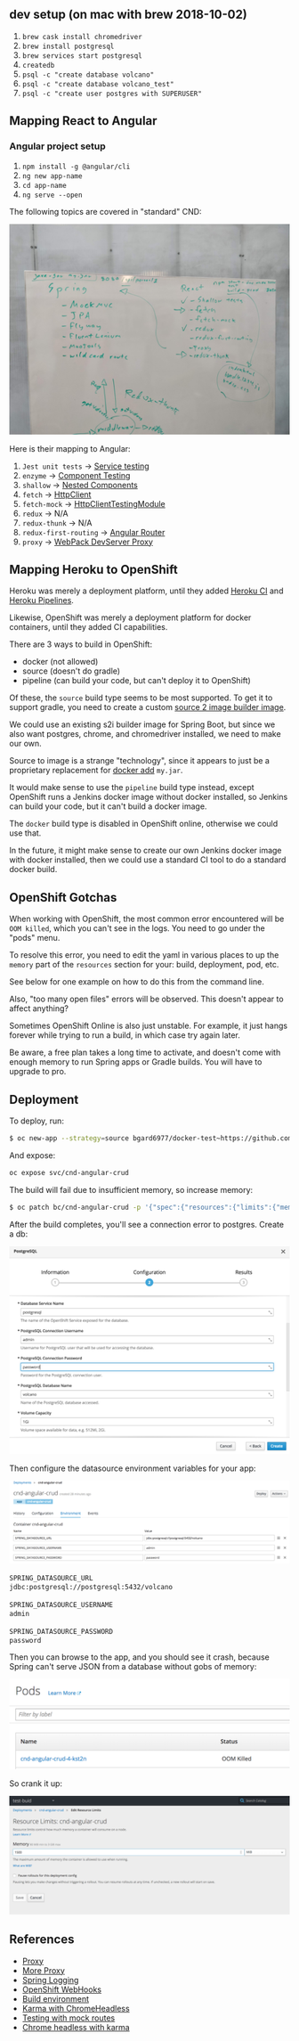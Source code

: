 
## dev setup (on mac with brew 2018-10-02)

1. `brew cask install chromedriver`
1. `brew install postgresql`
1. `brew services start postgresql`
1. `createdb`
1. `psql -c "create database volcano"`
1. `psql -c "create database volcano_test"`
1. `psql -c "create user postgres with SUPERUSER"`

## Mapping React to Angular

### Angular project setup

1. `npm install -g @angular/cli`
1. `ng new app-name`
1. `cd app-name`
1. `ng serve --open`

The following topics are covered in "standard" CND:

![topics](img/topics.jpg)

Here is their mapping to Angular:

1. `Jest unit tests` -> [Service testing](https://angular.io/guide/testing#service-tests)
1. `enzyme` -> [Component Testing](https://angular.io/guide/testing#component-dom-testing) 
1. `shallow` -> [Nested Components](https://angular.io/guide/testing#nested-component-testshttps://angular.io/guide/testing#nested-component-tests)
1. `fetch` -> [HttpClient](https://angular.io/guide/http#httpclient)
1. `fetch-mock` -> [HttpClientTestingModule](http://www.syntaxsuccess.com/viewarticle/mocking-http-request-with-httpclient-in-angular)
1. `redux` -> N/A
1. `redux-thunk` -> N/A
1. `redux-first-routing` -> [Angular Router](https://angular.io/guide/router)
1. `proxy` -> [WebPack DevServer Proxy](https://juristr.com/blog/2016/11/configure-proxy-api-angular-cli/)

## Mapping Heroku to OpenShift

Heroku was merely a deployment platform, until they added [Heroku CI](https://devcenter.heroku.com/articles/heroku-ci) and [Heroku Pipelines](https://devcenter.heroku.com/articles/pipelines).

Likewise, OpenShift was merely a deployment platform for docker containers, until they added CI capabilities.

There are 3 ways to build in OpenShift:

- docker (not allowed)
- source (doesn't do gradle)
- pipeline (can build your code, but can't deploy it to OpenShift)

Of these, the `source` build type seems to be most supported. To get it to support gradle, you need to create a custom [source 2 image builder image](https://blog.openshift.com/create-s2i-builder-image/).

We could use an existing s2i builder image for Spring Boot, but since we also want postgres, chrome, and chromedriver installed, we need to make our own.

Source to image is a strange "technology", since it appears to just be a proprietary replacement for [docker add](https://docs.docker.com/engine/reference/builder/#add) `my.jar`.

It would make sense to use the `pipeline` build type instead, except OpenShift runs a Jenkins docker image without docker installed, so Jenkins can build your code, but it can't build a docker image.

The `docker` build type is disabled in OpenShift online, otherwise we could use that.

In the future, it might make sense to create our own Jenkins docker image with docker installed, then we could use a standard CI tool to do a standard docker build.

## OpenShift Gotchas

When working with OpenShift, the most common error encountered will be `OOM killed`, which you can't see in the logs. You need to go under the "pods" menu.

To resolve this error, you need to edit the yaml in various places to up the `memory` part of the `resources` section for your: build, deployment, pod, etc.

See below for one example on how to do this from the command line.

Also, "too many open files" errors will be observed. This doesn't appear to affect anything?

Sometimes OpenShift Online is also just unstable. For example, it just hangs forever while trying to run a build, in which case try again later.

Be aware, a free plan takes a long time to activate, and doesn't come with enough memory to run Spring apps or Gradle builds. You will have to upgrade to pro.

## Deployment

To deploy, run:

```sh
$ oc new-app --strategy=source bgard6977/docker-test~https://github.com/gSchool/cnd-angular-crud
```

And expose:

```sh
oc expose svc/cnd-angular-crud
```

The build will fail due to insufficient memory, so increase memory:

```sh
$ oc patch bc/cnd-angular-crud -p '{"spec":{"resources":{"limits":{"memory":"1500Mi"}}}}'
```

After the build completes, you'll see a connection error to postgres. Create a db:

![create db](img/create_db.png)

Then configure the datasource environment variables for your app:

![datasource](img/datasource.png)

```
SPRING_DATASOURCE_URL
jdbc:postgresql://postgresql:5432/volcano

SPRING_DATASOURCE_USERNAME
admin

SPRING_DATASOURCE_PASSWORD
password
```

Then you can browse to the app, and you should see it crash, because Spring can't serve JSON from a database without gobs of memory:

![oom](img/oom.png)

So crank it up:

![mem](img/resource_limits.png)

## References

- [Proxy](https://juristr.com/blog/2016/11/configure-proxy-api-angular-cli/)
- [More Proxy](https://github.com/angular/angular-cli/blob/master/docs/documentation/stories/proxy.md)
- [Spring Logging](https://www.javadevjournal.com/spring/log-incoming-requests-spring/)
- [OpenShift WebHooks](https://docs.openshift.com/container-platform/3.5/dev_guide/builds/triggering_builds.html)
- [Build environment](https://github.com/bgard6977/docker-test)
- [Karma with ChromeHeadless](https://gist.github.com/wingsuitist/c2c3095b855e9f1054d39df13a317f52)
- [Testing with mock routes](https://stackoverflow.com/questions/39577920/angular-2-unit-testing-components-with-routerlink)
- [Chrome headless with karma](https://cvuorinen.net/2017/05/running-angular-tests-in-headless-chrome/)